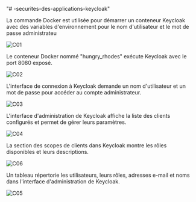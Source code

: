 "# -securites-des-applications-keycloak" 

 La commande Docker est utilisée pour démarrer un conteneur Keycloak avec des variables 
 d'environnement pour le nom d'utilisateur et le mot de passe administrateu
 
 
 ![C01](https://github.com/user-attachments/assets/ed55e958-22d7-4ebf-87f4-8d8af0be0550)


Le conteneur Docker nommé "hungry_rhodes" exécute Keycloak avec le port 8080 exposé.

![C02](https://github.com/user-attachments/assets/9f2aec14-1462-4023-8d20-480f8dc799e4)


 L'interface de connexion à Keycloak demande un nom d'utilisateur et un mot de passe pour accéder au compte administrateur.
 

![C03](https://github.com/user-attachments/assets/301390fc-553a-40d8-a6b9-9a547dfc4b8b)


L'interface d'administration de Keycloak affiche la liste des clients configurés et permet de gérer leurs paramètres.

![C04](https://github.com/user-attachments/assets/70e7a9a6-1a09-41b7-9a9b-3ba44e93c6de)


 La section des scopes de clients dans Keycloak montre les rôles disponibles et leurs descriptions.


 ![C06](https://github.com/user-attachments/assets/01a70d44-5f07-4230-818d-ae2bdc111604)


 Un tableau répertorie les utilisateurs, leurs rôles, adresses e-mail et noms dans l'interface d'administration de Keycloak.

 
![C05](https://github.com/user-attachments/assets/b38c637f-65f1-49c3-bf5b-b4b2a1318ad2)

